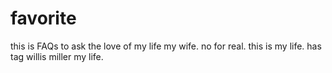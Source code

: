 # favorite

this is FAQs to ask the love of my life my wife.
no for real. this is my life.  has tag willis miller my life. 